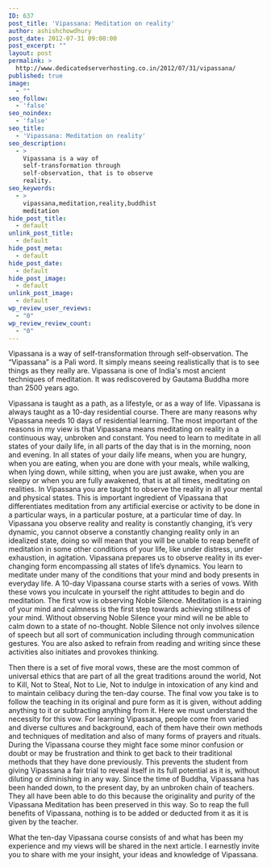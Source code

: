 ```yaml
---
ID: 637
post_title: 'Vipassana: Meditation on reality'
author: ashishchowdhury
post_date: 2012-07-31 09:00:00
post_excerpt: ""
layout: post
permalink: >
  http://www.dedicatedserverhosting.co.in/2012/07/31/vipassana/
published: true
image:
  - ""
seo_follow:
  - 'false'
seo_noindex:
  - 'false'
seo_title:
  - 'Vipassana: Meditation on reality'
seo_description:
  - >
    Vipassana is a way of
    self-transformation through
    self-observation, that is to observe
    reality.
seo_keywords:
  - >
    vipassana,meditation,reality,buddhist
    meditation
hide_post_title:
  - default
unlink_post_title:
  - default
hide_post_meta:
  - default
hide_post_date:
  - default
hide_post_image:
  - default
unlink_post_image:
  - default
wp_review_user_reviews:
  - "0"
wp_review_review_count:
  - "0"
---
```

Vipassana is a way of self-transformation through self-observation. The “Vipassana” is a Pali word. It simply means seeing realistically that is to see things as they really are. Vipassana is one of India's most ancient techniques of meditation. It was rediscovered by Gautama Buddha more than 2500 years ago.

Vipassana is taught as a path, as a lifestyle, or as a way of life. Vipassana is always taught as a 10-day residential course. There are many reasons why Vipassana needs 10 days of residential learning. The most important of the reasons in my view is that Vipassana means meditating on reality in a continuous way, unbroken and constant. You need to learn to meditate in all states of your daily life, in all parts of the day that is in the morning, noon and evening. In all states of your daily life means, when you are hungry, when you are eating, when you are done with your meals, while walking, when lying down, while sitting, when you are just awake, when you are sleepy or when you are fully awakened, that is at all times, meditating on realities. In Vipassana you are taught to observe the reality in all your mental and physical states. This is important ingredient of Vipassana that differentiates meditation from any artificial exercise or activity to be done in a particular ways, in a particular posture, at a particular time of day. In Vipassana you observe reality and reality is constantly changing, it’s very dynamic, you cannot observe a constantly changing reality only in an idealized state, doing so will mean that you will be unable to reap benefit of meditation in some other conditions of your life, like under distress, under exhaustion, in agitation. Vipassana prepares us to observe reality in its ever-changing form encompassing all states of life’s dynamics. You learn to meditate under many of the conditions that your mind and body presents in everyday life.
A 10-day Vipassana course starts with a series of vows. With these vows you inculcate in yourself the right attitudes to begin and do meditation. The first vow is observing Noble Silence. Meditation is a training of your mind and calmness is the first step towards achieving stillness of your mind. Without observing Noble Silence your mind will ne be able to calm down to a state of no-thought. Noble Silence not only involves silence of speech but all sort of communication including through communication gestures. You are also asked to refrain from reading and writing since these activities also initiates and provokes thinking.

Then there is a set of five moral vows, these are the most common of universal ethics that are part of all the great traditions around the world, Not to Kill, Not to Steal, Not to Lie, Not to indulge in intoxication of any kind and to maintain celibacy during the ten-day course.
The final vow you take is to follow the teaching in its original and pure form as it is given, without adding anything to it or subtracting anything from it. Here we must understand the necessity for this vow. For learning Vipassana, people come from varied and diverse cultures and background, each of them have their own methods and techniques of meditation and also of many forms of prayers and rituals. During the Vipassana course they might face some minor confusion or doubt or may be frustration and think to get back to their traditional methods that they have done previously. This prevents the student from giving Vipassana a fair trial to reveal itself in its full potential as it is, without diluting or diminishing in any way. Since the time of Buddha, Vipassana has been handed down, to the present day, by an unbroken chain of teachers. They all have been able to do this because the originality and purity of the Vipassana Meditation has been preserved in this way. So to reap the full benefits of Vipassana, nothing is to be added or deducted from it as it is given by the teacher.

What the ten-day Vipassana course consists of and what has been my experience and my views will be shared in the next article. I earnestly invite you to share with me your insight, your ideas and knowledge of Vipassana.